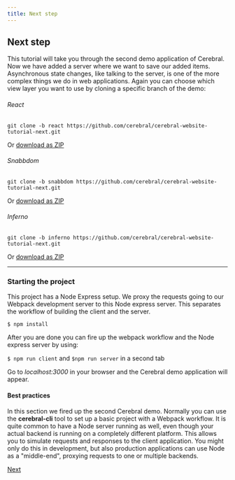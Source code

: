 ```yaml
---
title: Next step
---
```


## Next step

This tutorial will take you through the second demo application of Cerebral. Now we have added a server where we want to save our added items. Asynchronous state changes, like talking to the server, is one of the more complex things we do in web applications. Again you can choose which view layer you want to use by cloning a specific branch of the demo:

###### React

`git clone -b react https://github.com/cerebral/cerebral-website-tutorial-next.git`

Or [download as ZIP](https://github.com/cerebral/cerebral-website-tutorial-next/archive/react.zip)

###### Snabbdom

`git clone -b snabbdom https://github.com/cerebral/cerebral-website-tutorial-next.git`

Or [download as ZIP](https://github.com/cerebral/cerebral-website-tutorial-next/archive/snabbdom.zip)

###### Inferno

`git clone -b inferno https://github.com/cerebral/cerebral-website-tutorial-next.git`

Or [download as ZIP](https://github.com/cerebral/cerebral-website-tutorial-next/archive/inferno.zip)

-----

### Starting the project
This project has a Node Express setup. We proxy the requests going to our Webpack development server to this Node express server. This separates the workflow of building the client and the server.

`$ npm install`

After you are done you can fire up the webpack workflow and the Node express server by using:

`$ npm run client` and `$npm run server` in a second tab

Go to *localhost:3000* in your browser and the Cerebral demo application will appear.

#### Best practices
In this section we fired up the second Cerebral demo. Normally you can use the **cerebral-cli** tool to set up a basic project with a Webpack workflow. It is quite common to have a Node server running as well, even though your actual backend is running on a completely different platform. This allows you to simulate requests and responses to the client application. You might only do this in development, but also production applications can use Node as a "middle-end", proxying requests to one or multiple backends.

[Next](./02_adding_modules.en.md)
